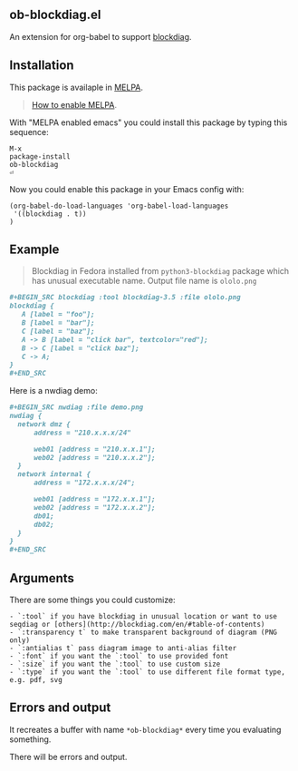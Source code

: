 ob-blockdiag.el
---------------

An extension for org-babel to support [blockdiag](http://blockdiag.com/en/).

## Installation

This package is availaple in [MELPA](https://melpa.org/).

> [How to enable MELPA](https://melpa.org/#/getting-started).

With "MELPA enabled emacs" you could install this package by typing this sequence:

``` text
M-x
package-install
ob-blockdiag
⏎
```

Now you could enable this package in your Emacs config with:

``` emacs-lisp
(org-babel-do-load-languages 'org-babel-load-languages
 '((blockdiag . t))
)
```

## Example

> Blockdiag in Fedora installed from `python3-blockdiag` package
> which has unusual executable name.
> Output file name is `ololo.png`

``` org
#+BEGIN_SRC blockdiag :tool blockdiag-3.5 :file ololo.png
blockdiag {
   A [label = "foo"];
   B [label = "bar"];
   C [label = "baz"];
   A -> B [label = "click bar", textcolor="red"];
   B -> C [label = "click baz"];
   C -> A;
}
#+END_SRC
```

Here is a nwdiag demo:

``` org
#+BEGIN_SRC nwdiag :file demo.png
nwdiag {
  network dmz {
      address = "210.x.x.x/24"

      web01 [address = "210.x.x.1"];
      web02 [address = "210.x.x.2"];
  }
  network internal {
      address = "172.x.x.x/24";

      web01 [address = "172.x.x.1"];
      web02 [address = "172.x.x.2"];
      db01;
      db02;
  }
}
#+END_SRC
```

## Arguments

There are some things you could customize:

    - `:tool` if you have blockdiag in unusual location or want to use seqdiag or [others](http://blockdiag.com/en/#table-of-contents)
    - `:transparency t` to make transparent background of diagram (PNG only)
    - `:antialias t` pass diagram image to anti-alias filter
    - `:font` if you want the `:tool` to use provided font
    - `:size` if you want the `:tool` to use custom size
    - `:type` if you want the `:tool` to use different file format type, e.g. pdf, svg

## Errors and output

It recreates a buffer with name `*ob-blockdiag*` every time you evaluating something.

There will be errors and output.
